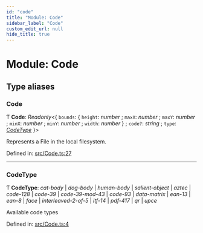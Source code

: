 ```yaml
---
id: "code"
title: "Module: Code"
sidebar_label: "Code"
custom_edit_url: null
hide_title: true
---
```


# Module: Code

## Type aliases

### Code

Ƭ **Code**: *Readonly*<{ `bounds`: { `height`: *number* ; `maxX`: *number* ; `maxY`: *number* ; `minX`: *number* ; `minY`: *number* ; `width`: *number*  } ; `code?`: *string* ; `type`: [*CodeType*](code.md#codetype)  }\>

Represents a File in the local filesystem.

Defined in: [src/Code.ts:27](https://github.com/cuvent/react-native-vision-camera/blob/1d4e105/src/Code.ts#L27)

___

### CodeType

Ƭ **CodeType**: *cat-body* \| *dog-body* \| *human-body* \| *salient-object* \| *aztec* \| *code-128* \| *code-39* \| *code-39-mod-43* \| *code-93* \| *data-matrix* \| *ean-13* \| *ean-8* \| *face* \| *interleaved-2-of-5* \| *itf-14* \| *pdf-417* \| *qr* \| *upce*

Available code types

Defined in: [src/Code.ts:4](https://github.com/cuvent/react-native-vision-camera/blob/1d4e105/src/Code.ts#L4)
